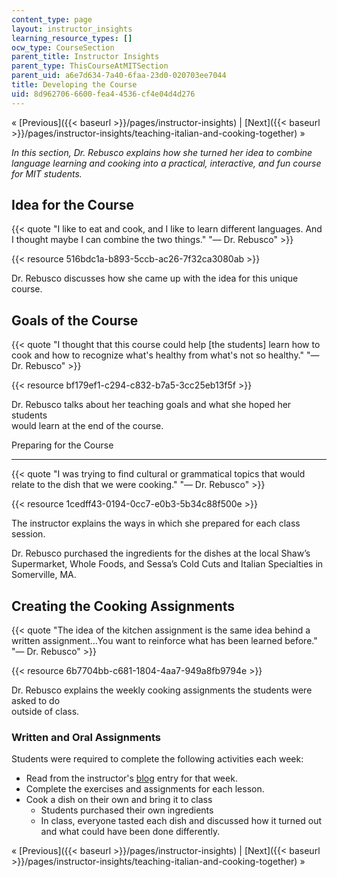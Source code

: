 ```yaml
---
content_type: page
layout: instructor_insights
learning_resource_types: []
ocw_type: CourseSection
parent_title: Instructor Insights
parent_type: ThisCourseAtMITSection
parent_uid: a6e7d634-7a40-6faa-23d0-020703ee7044
title: Developing the Course
uid: 8d962706-6600-fea4-4536-cf4e04d4d276
---
```


« [Previous]({{< baseurl >}}/pages/instructor-insights) | [Next]({{< baseurl >}}/pages/instructor-insights/teaching-italian-and-cooking-together) »

_In this section, Dr. Rebusco explains how she turned her idea to combine language learning and cooking into a practical, interactive, and fun course for MIT students._

Idea for the Course
-------------------

{{< quote "I like to eat and cook, and I like to learn different languages. And I thought maybe I can combine the two things." "— Dr. Rebusco" >}}

{{< resource 516bdc1a-b893-5ccb-ac26-7f32ca3080ab >}}

Dr. Rebusco discusses how she came up with the idea for this unique course.

Goals of the Course
-------------------

{{< quote "I thought that this course could help [the students] learn how to cook and how to recognize what's healthy from what's not so healthy." "— Dr. Rebusco" >}}

{{< resource bf179ef1-c294-c832-b7a5-3cc25eb13f5f >}}

Dr. Rebusco talks about her teaching goals and what she hoped her students  
would learn at the end of the course.

Preparing for the Course  

---------------------------

{{< quote "I was trying to find cultural or grammatical topics that would relate to the dish that we were cooking." "— Dr. Rebusco" >}}

{{< resource 1cedff43-0194-0cc7-e0b3-5b34c88f500e >}}

The instructor explains the ways in which she prepared for each class session. 

Dr. Rebusco purchased the ingredients for the dishes at the local Shaw’s Supermarket, Whole Foods, and Sessa’s Cold Cuts and Italian Specialties in Somerville, MA.

Creating the Cooking Assignments
--------------------------------

{{< quote "The idea of the kitchen assignment is the same idea behind a written assignment…You want to reinforce what has been learned before." "— Dr. Rebusco" >}}

{{< resource 6b7704bb-c681-1804-4aa7-949a8fb9794e >}}

Dr. Rebusco explains the weekly cooking assignments the students were asked to do  
outside of class.

### Written and Oral Assignments

Students were required to complete the following activities each week:

*   Read from the instructor's [blog](http://www.speakcookitalian.blogspot.com/2012/02/lezione-numero-uno.html) entry for that week.
*   Complete the exercises and assignments for each lesson.
*   Cook a dish on their own and bring it to class
    *   Students purchased their own ingredients
    *   In class, everyone tasted each dish and discussed how it turned out and what could have been done differently.

« [Previous]({{< baseurl >}}/pages/instructor-insights) | [Next]({{< baseurl >}}/pages/instructor-insights/teaching-italian-and-cooking-together) »